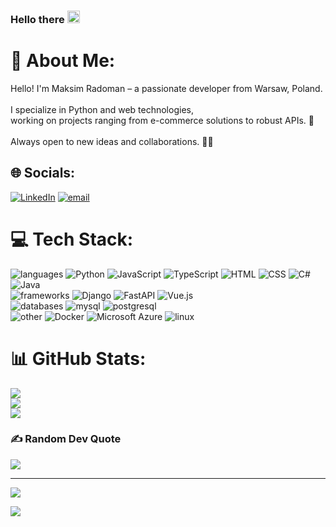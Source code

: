 ### Hello there <img src="https://user-images.githubusercontent.com/22433209/113253549-afc3f600-92c5-11eb-99c8-bb15bea70d4d.gif" width="20px">

# 💫 About Me:
 Hello! I'm Maksim Radoman – a passionate developer from Warsaw, Poland. <br><br>I specialize in Python and web technologies,<br>working on projects ranging from e-commerce solutions to robust APIs. 🐍<br><br>Always open to new ideas and collaborations. 🤝🚀
 
 
 ## 🌐 Socials:
 [![LinkedIn](https://img.shields.io/badge/LinkedIn-%230077B5.svg?logo=linkedin&logoColor=white)](https://linkedin.com/in/https://www.linkedin.com/in/maksim-radoman-20b362352/) [![email](https://img.shields.io/badge/Email-D14836?logo=gmail&logoColor=white)](mailto:rmaksim886@gmail.com) 
 
 # 💻 Tech Stack:

![languages](https://img.shields.io/static/v1?label=&message=languages:&color=0C1117&style=flat-square)
![Python](https://img.shields.io/badge/-Python-black?style=flat-square&logo=Python)
![JavaScript](https://img.shields.io/badge/-JavaScript-black?style=flat-square&logo=javascript)
![TypeScript](https://img.shields.io/badge/-TypeScript-black?style=flat-square&logo=typescript)
![HTML](https://img.shields.io/badge/-HTML-black?style=flat-square&logo=html5)
![CSS](https://img.shields.io/badge/-CSS-black?style=flat-square&logo=css3)
![C#](https://img.shields.io/badge/-C%23-black?style=flat-square&logo=csharp)
![Java](https://img.shields.io/badge/java-black?style=flat-square&logo=openjdk&logoColor=white) 
<br />
![frameworks](https://img.shields.io/static/v1?label=&message=frameworks:&color=0C1117&style=flat-square)
![Django](https://img.shields.io/badge/django-black?style=flat-square&logo=django&logoColor=white) 
![FastAPI](https://img.shields.io/badge/FastAPI-black?style=flat-square&logo=fastapi) 
![Vue.js](https://img.shields.io/badge/-Vue.js-black?style=flat-square&logo=vuedotjs)
<br />
![databases](https://img.shields.io/static/v1?label=&message=databases:&color=0C1117&style=flat-square)
![mysql](https://img.shields.io/badge/-MySQL-black?style=flat-square&logo=mysql)
![postgresql](https://img.shields.io/badge/-PostgreSQL-black?style=flat-square&logo=postgresql)
<br />
![other](https://img.shields.io/static/v1?label=&message=other:&color=0C1117&style=flat-square)
![Docker](https://img.shields.io/badge/-Docker-black?style=flat-square&logo=docker)
![Microsoft Azure](https://img.shields.io/badge/Microsoft%20Azure-black?style=flat-square&logo=microsoft-azure)
![linux](https://img.shields.io/badge/-Linux-black?style=flat-square&logo=linux&logoColor=white)
<br />

 # 📊 GitHub Stats:
 ![](https://github-readme-stats.vercel.app/api?username=Radoman-ra&theme=one_dark_pro&hide_border=true&include_all_commits=true&count_private=true)<br/>
 ![](https://nirzak-streak-stats.vercel.app/?user=Radoman-ra&theme=one_dark_pro&hide_border=true)<br/>
 ![](https://github-readme-stats.vercel.app/api/top-langs/?username=Radoman-ra&theme=one_dark_pro&hide_border=true&include_all_commits=true&count_private=true&layout=compact)
 
 ### ✍️ Random Dev Quote
 ![](https://quotes-github-readme.vercel.app/api?type=vetical&theme=dark)
 
 ---
 [![](https://visitcount.itsvg.in/api?id=Radoman-ra&icon=0&color=0)](https://visitcount.itsvg.in)

![](https://komarev.com/ghpvc/?username=radoman-ra&style=for-the-badge&color=000000&label=visits:)

